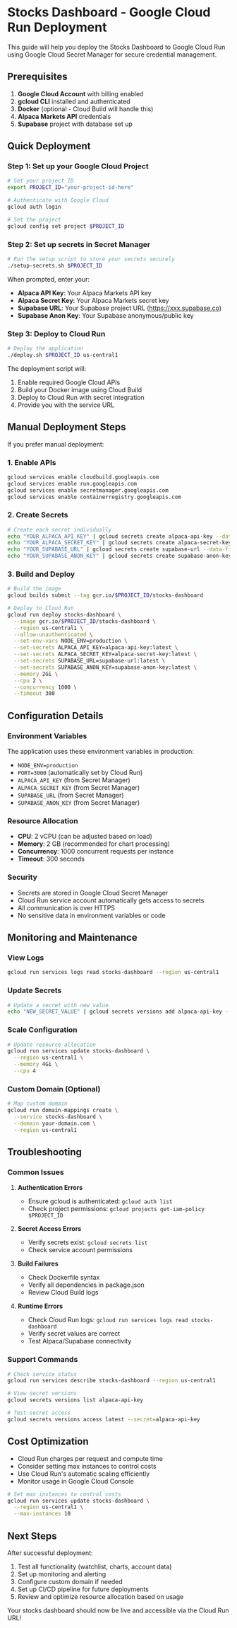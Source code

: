 # Stocks Dashboard - Google Cloud Run Deployment

This guide will help you deploy the Stocks Dashboard to Google Cloud Run using Google Cloud Secret Manager for secure credential management.

## Prerequisites

1. **Google Cloud Account** with billing enabled
2. **gcloud CLI** installed and authenticated
3. **Docker** (optional - Cloud Build will handle this)
4. **Alpaca Markets API** credentials
5. **Supabase** project with database set up

## Quick Deployment

### Step 1: Set up your Google Cloud Project

```bash
# Set your project ID
export PROJECT_ID="your-project-id-here"

# Authenticate with Google Cloud
gcloud auth login

# Set the project
gcloud config set project $PROJECT_ID
```

### Step 2: Set up secrets in Secret Manager

```bash
# Run the setup script to store your secrets securely
./setup-secrets.sh $PROJECT_ID
```

When prompted, enter your:
- **Alpaca API Key**: Your Alpaca Markets API key
- **Alpaca Secret Key**: Your Alpaca Markets secret key  
- **Supabase URL**: Your Supabase project URL (https://xxx.supabase.co)
- **Supabase Anon Key**: Your Supabase anonymous/public key

### Step 3: Deploy to Cloud Run

```bash
# Deploy the application
./deploy.sh $PROJECT_ID us-central1
```

The deployment script will:
1. Enable required Google Cloud APIs
2. Build your Docker image using Cloud Build
3. Deploy to Cloud Run with secret integration
4. Provide you with the service URL

## Manual Deployment Steps

If you prefer manual deployment:

### 1. Enable APIs
```bash
gcloud services enable cloudbuild.googleapis.com
gcloud services enable run.googleapis.com  
gcloud services enable secretmanager.googleapis.com
gcloud services enable containerregistry.googleapis.com
```

### 2. Create Secrets
```bash
# Create each secret individually
echo "YOUR_ALPACA_API_KEY" | gcloud secrets create alpaca-api-key --data-file=-
echo "YOUR_ALPACA_SECRET_KEY" | gcloud secrets create alpaca-secret-key --data-file=-
echo "YOUR_SUPABASE_URL" | gcloud secrets create supabase-url --data-file=-
echo "YOUR_SUPABASE_ANON_KEY" | gcloud secrets create supabase-anon-key --data-file=-
```

### 3. Build and Deploy
```bash
# Build the image
gcloud builds submit --tag gcr.io/$PROJECT_ID/stocks-dashboard

# Deploy to Cloud Run
gcloud run deploy stocks-dashboard \
  --image gcr.io/$PROJECT_ID/stocks-dashboard \
  --region us-central1 \
  --allow-unauthenticated \
  --set-env-vars NODE_ENV=production \
  --set-secrets ALPACA_API_KEY=alpaca-api-key:latest \
  --set-secrets ALPACA_SECRET_KEY=alpaca-secret-key:latest \
  --set-secrets SUPABASE_URL=supabase-url:latest \
  --set-secrets SUPABASE_ANON_KEY=supabase-anon-key:latest \
  --memory 2Gi \
  --cpu 2 \
  --concurrency 1000 \
  --timeout 300
```

## Configuration Details

### Environment Variables
The application uses these environment variables in production:
- `NODE_ENV=production`
- `PORT=3000` (automatically set by Cloud Run)
- `ALPACA_API_KEY` (from Secret Manager)
- `ALPACA_SECRET_KEY` (from Secret Manager)
- `SUPABASE_URL` (from Secret Manager)
- `SUPABASE_ANON_KEY` (from Secret Manager)

### Resource Allocation
- **CPU**: 2 vCPU (can be adjusted based on load)
- **Memory**: 2 GB (recommended for chart processing)
- **Concurrency**: 1000 concurrent requests per instance
- **Timeout**: 300 seconds

### Security
- Secrets are stored in Google Cloud Secret Manager
- Cloud Run service account automatically gets access to secrets
- All communication is over HTTPS
- No sensitive data in environment variables or code

## Monitoring and Maintenance

### View Logs
```bash
gcloud run services logs read stocks-dashboard --region us-central1
```

### Update Secrets
```bash
# Update a secret with new value
echo "NEW_SECRET_VALUE" | gcloud secrets versions add alpaca-api-key --data-file=-
```

### Scale Configuration
```bash
# Update resource allocation
gcloud run services update stocks-dashboard \
  --region us-central1 \
  --memory 4Gi \
  --cpu 4
```

### Custom Domain (Optional)
```bash
# Map custom domain
gcloud run domain-mappings create \
  --service stocks-dashboard \
  --domain your-domain.com \
  --region us-central1
```

## Troubleshooting

### Common Issues

1. **Authentication Errors**
   - Ensure gcloud is authenticated: `gcloud auth list`
   - Check project permissions: `gcloud projects get-iam-policy $PROJECT_ID`

2. **Secret Access Errors**
   - Verify secrets exist: `gcloud secrets list`
   - Check service account permissions

3. **Build Failures**
   - Check Dockerfile syntax
   - Verify all dependencies in package.json
   - Review Cloud Build logs

4. **Runtime Errors**
   - Check Cloud Run logs: `gcloud run services logs read stocks-dashboard`
   - Verify secret values are correct
   - Test Alpaca/Supabase connectivity

### Support Commands
```bash
# Check service status
gcloud run services describe stocks-dashboard --region us-central1

# View secret versions
gcloud secrets versions list alpaca-api-key

# Test secret access
gcloud secrets versions access latest --secret=alpaca-api-key
```

## Cost Optimization

- Cloud Run charges per request and compute time
- Consider setting max instances to control costs
- Use Cloud Run's automatic scaling efficiently
- Monitor usage in Google Cloud Console

```bash
# Set max instances to control costs
gcloud run services update stocks-dashboard \
  --region us-central1 \
  --max-instances 10
```

## Next Steps

After successful deployment:
1. Test all functionality (watchlist, charts, account data)
2. Set up monitoring and alerting
3. Configure custom domain if needed
4. Set up CI/CD pipeline for future deployments
5. Review and optimize resource allocation based on usage

Your stocks dashboard should now be live and accessible via the Cloud Run URL!